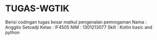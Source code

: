 # TUGAS-WGTIK
Berisi codingan tugas besar matkul pengenalan pemrogaman
 Nama : Anggito Setoadji
 Kelas : IF4505
 NIM : 1301213077
 Skill : Kotlin basic and python
